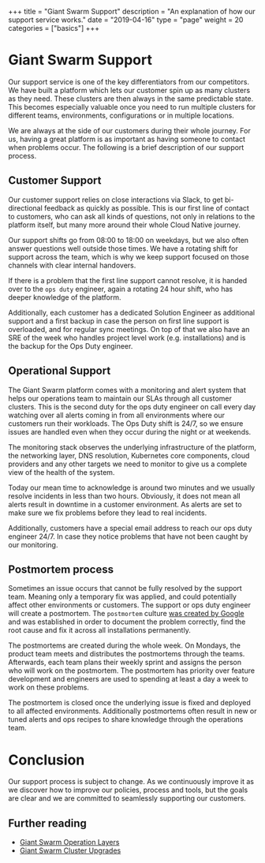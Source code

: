 +++
title = "Giant Swarm Support"
description = "An explanation of how our support service works."
date = "2019-04-16"
type = "page"
weight = 20
categories = ["basics"]
+++

# Giant Swarm Support

Our support service is one of the key differentiators from our competitors. We have built a platform which lets our customer spin up as many clusters as they need. These clusters are then always in the same predictable state. This becomes especially valuable once you need to run multiple clusters for different teams, environments, configurations or in multiple locations.

We are always at the side of our customers during their whole journey. For us, having a great platform is as important as having someone to contact when problems occur. The following is a brief description of our support process.

## Customer Support

Our customer support relies on close interactions via Slack, to get bi-directional feedback as quickly as possible. This is our first line of contact to customers, who can ask all kinds of questions, not only in relations to the platform itself, but many more around their whole Cloud Native journey.

Our support shifts go from 08:00 to 18:00 on weekdays, but we also often answer questions well outside those times. We have a rotating shift for support across the team, which is why we keep support focused on those channels with clear internal handovers.

If there is a problem that the first line support cannot resolve, it is handed over to the `ops duty` engineer, again a rotating 24 hour shift, who has deeper knowledge of the platform.

Additionally, each customer has a dedicated Solution Engineer as additional support and a first backup in case the person on first line support is overloaded, and for regular sync meetings. On top of that we also have an SRE of the week who handles project level work (e.g. installations) and is the backup for the Ops Duty engineer. 

## Operational Support

The Giant Swarm platform comes with a monitoring and alert system that helps our operations team to maintain our SLAs through all customer clusters. This is the second duty for the ops duty engineer on call every day watching over all alerts coming in from all environments where our customers run their workloads. The Ops Duty shift is 24/7, so we ensure issues are handled even when they occur during the night or at weekends.

The monitoring stack observes the underlying infrastructure of the platform, the networking layer, DNS resolution, Kubernetes core components, cloud providers and any other targets we need to monitor to give us a complete view of the health of the system.

Today our mean time to acknowledge is around two minutes and we usually resolve incidents in less than two hours. Obviously, it does not mean all alerts result in downtime in a customer environment. As alerts are set to make sure we fix problems before they lead to real incidents.

Additionally, customers have a special email address to reach our ops duty engineer 24/7.  In case they notice problems that have not been caught by our monitoring.

## Postmortem process

Sometimes an issue occurs that cannot be fully resolved by the support team. Meaning only a temporary fix was applied, and could potentially affect other environments or customers. The support or ops duty engineer will create a postmortem. The `postmortem` culture [was created by Google](https://landing.google.com/sre/sre-book/chapters/postmortem-culture/) and was established in order to document the problem correctly, find the root cause and fix it across all installations permanently.

The postmortems are created during the whole week. On Mondays, the product team meets and distributes the postmortems through the teams. Afterwards, each team plans their weekly sprint and assigns the person who will work on the postmortem. The postmortem has priority over feature development and engineers are used to spending at least a day a week to work on these problems.

The postmortem is closed once the underlying issue is fixed and deployed to all affected environments. Additionally postmortems often result in new or tuned alerts and ops recipes to share knowledge through the operations team.

# Conclusion

Our support process is subject to change. As we continuously improve it as we discover how to improve our policies, process and tools, but the goals are clear and we are committed to seamlessly supporting our customers.

## Further reading

- [Giant Swarm Operation Layers](https://docs.giantswarm.io/guides/giant-swarm-operation-layers/)
- [Giant Swarm Cluster Upgrades](https://docs.giantswarm.io/reference/cluster-upgrades/)
